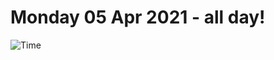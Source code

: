 # Monday 05 Apr 2021 - all day!
![Time](https://github.com/rich-ctm/today/workflows/Time/badge.svg)
